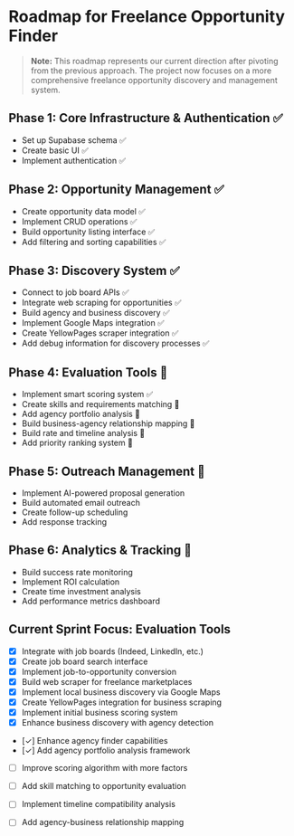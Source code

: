 
# Roadmap for Freelance Opportunity Finder

> **Note:** This roadmap represents our current direction after pivoting from the previous approach. The project now focuses on a more comprehensive freelance opportunity discovery and management system.

## **Phase 1: Core Infrastructure & Authentication ✅**
- Set up Supabase schema ✅
- Create basic UI ✅
- Implement authentication ✅

## **Phase 2: Opportunity Management ✅**
- Create opportunity data model ✅
- Implement CRUD operations ✅
- Build opportunity listing interface ✅
- Add filtering and sorting capabilities ✅

## **Phase 3: Discovery System ✅**
- Connect to job board APIs ✅
- Integrate web scraping for opportunities ✅
- Build agency and business discovery ✅
- Implement Google Maps integration ✅
- Create YellowPages scraper integration ✅
- Add debug information for discovery processes ✅

## **Phase 4: Evaluation Tools 🔄**
- Implement smart scoring system ✅
- Create skills and requirements matching 🔄
- Add agency portfolio analysis 🔄
- Build business-agency relationship mapping 🔄
- Build rate and timeline analysis 🔲
- Add priority ranking system 🔲

## **Phase 5: Outreach Management 🔲**
- Implement AI-powered proposal generation
- Build automated email outreach
- Create follow-up scheduling
- Add response tracking

## **Phase 6: Analytics & Tracking 🔲**
- Build success rate monitoring
- Implement ROI calculation
- Create time investment analysis
- Add performance metrics dashboard

## **Current Sprint Focus: Evaluation Tools**
- [x] Integrate with job boards (Indeed, LinkedIn, etc.)
- [x] Create job board search interface
- [x] Implement job-to-opportunity conversion
- [x] Build web scraper for freelance marketplaces
- [x] Implement local business discovery via Google Maps
- [x] Create YellowPages integration for business scraping
- [x] Implement initial business scoring system
- [x] Enhance business discovery with agency detection
- [✓] Enhance agency finder capabilities
- [✓] Add agency portfolio analysis framework
- [ ] Improve scoring algorithm with more factors
- [ ] Add skill matching to opportunity evaluation
- [ ] Implement timeline compatibility analysis
- [ ] Add agency-business relationship mapping

